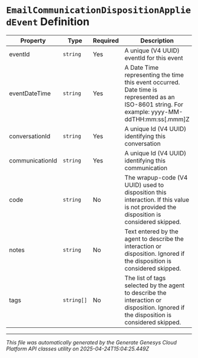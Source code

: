 # `EmailCommunicationDispositionAppliedEvent` Definition

| Property | Type | Required | Description |
|----------|------|----------|-------------|
| eventId | `string` | Yes | A unique (V4 UUID) eventId for this event |
| eventDateTime | `string` | Yes | A Date Time representing the time this event occurred. Date time is represented as an ISO-8601 string. For example: yyyy-MM-ddTHH:mm:ss[.mmm]Z |
| conversationId | `string` | Yes | A unique Id (V4 UUID) identifying this conversation |
| communicationId | `string` | Yes | A unique Id (V4 UUID) identifying this communication |
| code | `string` | No | The wrapup-code (V4 UUID) used to disposition this interaction. If this value is not provided the disposition is considered skipped. |
| notes | `string` | No | Text entered by the agent to describe the interaction or disposition. Ignored if the disposition is considered skipped. |
| tags | `string[]` | No | The list of tags selected by the agent to describe the interaction or disposition. Ignored if the disposition is considered skipped. |

---

*This file was automatically generated by the Generate Genesys Cloud Platform API classes utility on 2025-04-24T15:04:25.449Z*